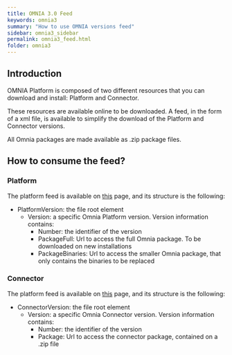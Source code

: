 ```yaml
---
title: OMNIA 3.0 Feed
keywords: omnia3
summary: "How to use OMNIA versions feed"
sidebar: omnia3_sidebar
permalink: omnia3_feed.html
folder: omnia3
---
```


## Introduction

OMNIA Platform is composed of two different resources that you can download and install: Platform and Connector.

These resources are available online to be downloaded. A feed, in the form of a xml file, is available to simplify the download of the Platform and Connector versions.

All Omnia packages are made available as .zip package files.

## How to consume the feed?

### Platform

The platform feed is available on [this](https://mymiswebdeploy.blob.core.windows.net/omnia3/platform/updateFeed.xml) page, and its structure is the following:

- PlatformVersion: the file root element
    - Version: a specific Omnia Platform version. Version information contains:
        - Number: the identifier of the version
        - PackageFull: Url to access the full Omnia package. To be downloaded on new installations
        - PackageBinaries: Url to access the smaller Omnia package, that only contains the binaries to be replaced

### Connector

The platform feed is available on [this](https://mymiswebdeploy.blob.core.windows.net/omnia3/connector/updateFeed.xml) page, and its structure is the following:

- ConnectorVersion: the file root element
    - Version: a specific Omnia Connector version. Version information contains:
        - Number: the identifier of the version
        - Package: Url to access the connector package, contained on a .zip file
